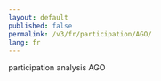 ```yaml
---
layout: default
published: false
permalink: /v3/fr/participation/AGO/
lang: fr
---
```


participation analysis AGO

